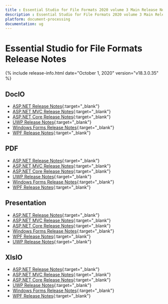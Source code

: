 ```yaml
---
title : Essential Studio for File Formats 2020 volume 3 Main Release Notes  
description : Essential Studio for File Formats 2020 volume 3 Main Release Notes  
platform: document-processing
documentation: ug
---
```


# Essential Studio for File Formats  Release Notes  

{% include release-info.html date="October 1, 2020" version="v18.3.0.35" %} 

## DocIO

* [ASP.NET Release Notes](/aspnet/release-notes/v18.3.0.35#docio){:target="_blank"}
* [ASP.NET MVC Release Notes](/aspnetmvc/release-notes/v18.3.0.35#docio){:target="_blank"}
* [ASP.NET Core Release Notes](/aspnet-core/release-notes/v18.3.0.35#docio){:target="_blank"}
* [UWP Release Notes](/uwp/release-notes/v18.3.0.35#docio){:target="_blank"}
* [Windows Forms Release Notes](/windowsforms/release-notes/v18.3.0.35#docio){:target="_blank"}
* [WPF Release Notes](/wpf/release-notes/v18.3.0.35#docio){:target="_blank"}


## PDF

* [ASP.NET Release Notes](/aspnet/release-notes/v18.3.0.35#pdf){:target="_blank"}
* [ASP.NET MVC Release Notes](/aspnetmvc/release-notes/v18.3.0.35#pdf){:target="_blank"}
* [ASP.NET Core Release Notes](/aspnet-core/release-notes/v18.3.0.35#pdf){:target="_blank"}
* [UWP Release Notes](/uwp/release-notes/v18.3.0.35#pdf){:target="_blank"}
* [Windows Forms Release Notes](/windowsforms/release-notes/v18.3.0.35#pdf){:target="_blank"}
* [WPF Release Notes](/wpf/release-notes/v18.3.0.35#pdf){:target="_blank"}


## Presentation

* [ASP.NET Release Notes](/aspnet/release-notes/v18.3.0.35#presentation){:target="_blank"}
* [ASP.NET MVC Release Notes](/aspnetmvc/release-notes/v18.3.0.35#presentation){:target="_blank"}
* [ASP.NET Core Release Notes](/aspnet-core/release-notes/v18.3.0.35#presentation){:target="_blank"}
* [Windows Forms Release Notes](/windowsforms/release-notes/v18.3.0.35#presentation){:target="_blank"}
* [WPF Release Notes](/wpf/release-notes/v18.3.0.35#presentation){:target="_blank"}
* [UWP Release Notes](/uwp/release-notes/v18.3.0.35#presentation){:target="_blank"}


## XlsIO

* [ASP.NET Release Notes](/aspnet/release-notes/v18.3.0.35#xlsio){:target="_blank"}
* [ASP.NET MVC Release Notes](/aspnetmvc/release-notes/v18.3.0.35#xlsio){:target="_blank"}
* [ASP.NET Core Release Notes](/aspnet-core/release-notes/v18.3.0.35#xlsio){:target="_blank"}
* [UWP Release Notes](/uwp/release-notes/v18.3.0.35#xlsio){:target="_blank"}
* [Windows Forms Release Notes](/windowsforms/release-notes/v18.3.0.35#xlsio){:target="_blank"}
* [WPF Release Notes](/wpf/release-notes/v18.3.0.35#xlsio){:target="_blank"}